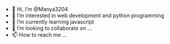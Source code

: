 - 👋 Hi, I’m @Manya3204
- 👀 I’m interested in web development and python programming
- 🌱 I’m currently learning javascript
- 💞️ I’m looking to collaborate on ...
- 📫 How to reach me ...

<!---
Manya3204/Manya3204 is a ✨ special ✨ repository because its `README.md` (this file) appears on your GitHub profile.
You can click the Preview link to take a look at your changes.
--->
